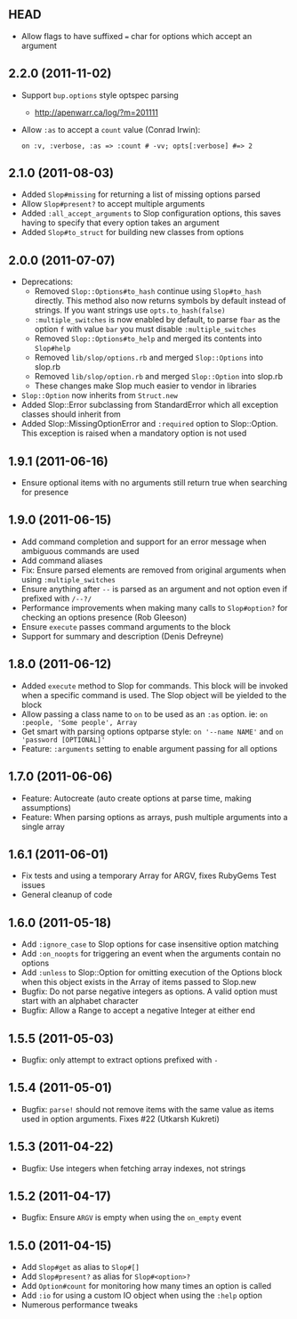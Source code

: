 HEAD
----

* Allow flags to have suffixed `=` char for options which accept an argument

2.2.0 (2011-11-02)
------------------

* Support `bup.options` style optspec parsing
    * http://apenwarr.ca/log/?m=201111

* Allow `:as` to accept a `count` value (Conrad Irwin):

    `on :v, :verbose, :as => :count # -vv; opts[:verbose] #=> 2`

2.1.0 (2011-08-03)
------------------

* Added `Slop#missing` for returning a list of missing options parsed
* Allow `Slop#present?` to accept multiple arguments
* Added `:all_accept_arguments` to Slop configuration options, this saves
  having to specify that every option takes an argument
* Added `Slop#to_struct` for building new classes from options

2.0.0 (2011-07-07)
------------------

* Deprecations:
  * Removed `Slop::Options#to_hash` continue using `Slop#to_hash` directly.
    This method also now returns symbols by default instead of strings. If
    you want strings use `opts.to_hash(false)`
  * `:multiple_switches` is now enabled by default, to parse `fbar` as the
    option `f` with value `bar` you must disable `:multiple_switches`
  * Removed `Slop::Options#to_help` and merged its contents into `Slop#help`
  * Removed `lib/slop/options.rb` and merged `Slop::Options` into slop.rb
  * Removed `lib/slop/option.rb` and merged `Slop::Option` into slop.rb
  * These changes make Slop much easier to vendor in libraries
* `Slop::Option` now inherits from `Struct.new`
* Added Slop::Error subclassing from StandardError which all exception
  classes should inherit from
* Added Slop::MissingOptionError and `:required` option to Slop::Option.
  This exception is raised when a mandatory option is not used

1.9.1 (2011-06-16)
------------------

* Ensure optional items with no arguments still return true when searching
  for presence

1.9.0 (2011-06-15)
------------------

* Add command completion and support for an error message when ambiguous
  commands are used
* Add command aliases
* Fix: Ensure parsed elements are removed from original arguments when using
  `:multiple_switches`
* Ensure anything after `--` is parsed as an argument and not option even
  if prefixed with `/--?/`
* Performance improvements when making many calls to `Slop#option?` for
  checking an options presence (Rob Gleeson)
* Ensure `execute` passes command arguments to the block
* Support for summary and description (Denis Defreyne)

1.8.0 (2011-06-12)
------------------

* Added `execute` method to Slop for commands. This block will be invoked
  when a specific command is used. The Slop object will be yielded to the
  block
* Allow passing a class name to `on` to be used as an `:as` option. ie:
  `on :people, 'Some people', Array`
* Get smart with parsing options optparse style: `on '--name NAME'` and
  `on 'password [OPTIONAL]'`
* Feature: `:arguments` setting to enable argument passing for all options

1.7.0 (2011-06-06)
------------------

* Feature: Autocreate (auto create options at parse time, making assumptions)
* Feature: When parsing options as arrays, push multiple arguments into a
  single array

1.6.1 (2011-06-01)
------------------

* Fix tests and using a temporary Array for ARGV, fixes RubyGems Test issues
* General cleanup of code

1.6.0 (2011-05-18)
------------------

* Add `:ignore_case` to Slop options for case insensitive option matching
* Add `:on_noopts` for triggering an event when the arguments contain no
  options
* Add `:unless` to Slop::Option for omitting execution of the Options block
  when this object exists in the Array of items passed to Slop.new
* Bugfix: Do not parse negative integers as options. A valid option must
  start with an alphabet character
* Bugfix: Allow a Range to accept a negative Integer at either end

1.5.5 (2011-05-03)
------------------

* Bugfix: only attempt to extract options prefixed with `-`

1.5.4 (2011-05-01)
------------------

* Bugfix: `parse!` should not remove items with the same value as items used
  in option arguments. Fixes #22 (Utkarsh Kukreti)

1.5.3 (2011-04-22)
------------------

* Bugfix: Use integers when fetching array indexes, not strings

1.5.2 (2011-04-17)
------------------

* Bugfix: Ensure `ARGV` is empty when using the `on_empty` event

1.5.0 (2011-04-15)
------------------

* Add `Slop#get` as alias to `Slop#[]`
* Add `Slop#present?` as alias for `Slop#<option>?`
* Add `Option#count` for monitoring how many times an option is called
* Add `:io` for using a custom IO object when using the `:help` option
* Numerous performance tweaks
